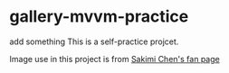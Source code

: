 # gallery-mvvm-practice
add something
This is a self-practice projcet.<p>
Image use in this project is from <a href="https://www.facebook.com/sakimichanart/?fref=ts">Sakimi Chen's fan page</a>
